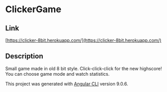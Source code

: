 # ClickerGame

## Link

[https://clicker-8bit.herokuapp.com/](https://clicker-8bit.herokuapp.com/)

## Description

Small game made in old 8 bit style. Click-click-click for the new highscore!
You can choose game mode and watch statistics.

This project was generated with [Angular CLI](https://github.com/angular/angular-cli) version 9.0.6.
